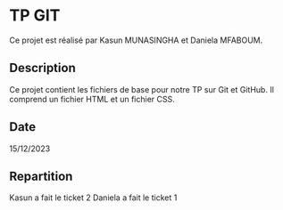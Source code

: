 # TP GIT

Ce projet est réalisé par Kasun MUNASINGHA et Daniela MFABOUM.

## Description
Ce projet contient les fichiers de base pour notre TP sur Git et GitHub. Il comprend un fichier HTML et un fichier CSS.

## Date
15/12/2023

## Repartition
Kasun a fait le ticket 2
Daniela a fait le ticket 1
